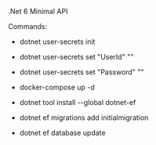 .Net 6 Minimal API
  

Commands:

- dotnet user-secrets init
- dotnet user-secrets set "UserId" "<userid>"
- dotnet user-secrets set "Password" "<password>"

- docker-compose up -d

- dotnet tool install --global dotnet-ef
- dotnet ef migrations add initialmigration
- dotnet ef database update
